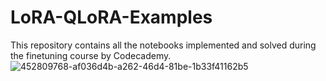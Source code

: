 # LoRA-QLoRA-Examples
This repository contains all the notebooks implemented and solved during the finetuning course by Codecademy.
![452809768-af036d4b-a262-46d4-81be-1b33f41162b5](https://github.com/user-attachments/assets/29442d65-8719-4e0f-8a0c-2c8294649cc4)
